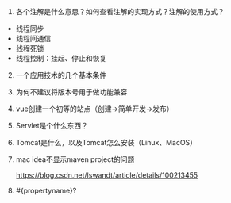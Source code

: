 1. 各个注解是什么意思？如何查看注解的实现方式？注解的使用方式？

- 线程同步
- 线程间通信
- 线程死锁
- 线程控制：挂起、停止和恢复

2. 一个应用技术的几个基本条件

3. 为何不建议将版本号用于做功能兼容

4. vue创建一个初等的站点（创建->简单开发->发布）

5. Servlet是个什么东西？

6. Tomcat是什么，以及Tomcat怎么安装（Linux、MacOS）

7. mac idea不显示maven project的问题

   https://blog.csdn.net/lswandt/article/details/100213455
   
8. \#{propertyname}?

